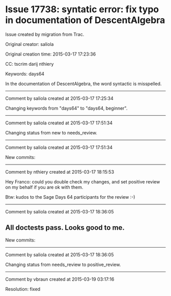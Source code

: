 # Issue 17738: syntatic error: fix typo in documentation of DescentAlgebra

Issue created by migration from Trac.

Original creator: saliola

Original creation time: 2015-03-17 17:23:36

CC:  tscrim darij nthiery

Keywords: days64

In the documentation of DescentAlgebra, the word syntactic is misspelled.


---

Comment by saliola created at 2015-03-17 17:25:34

Changing keywords from "days64" to "days64, beginner".


---

Comment by saliola created at 2015-03-17 17:51:34

Changing status from new to needs_review.


---

Comment by saliola created at 2015-03-17 17:51:34

New commits:


---

Comment by nthiery created at 2015-03-17 18:15:53

Hey Franco: could you double check my changes, and set positive review on my behalf if you are ok with them.

Btw: kudos to the Sage Days 64 participants for the review :-)


---

Comment by saliola created at 2015-03-17 18:36:05

All doctests pass. Looks good to me.
----
New commits:


---

Comment by saliola created at 2015-03-17 18:36:05

Changing status from needs_review to positive_review.


---

Comment by vbraun created at 2015-03-19 03:17:16

Resolution: fixed
